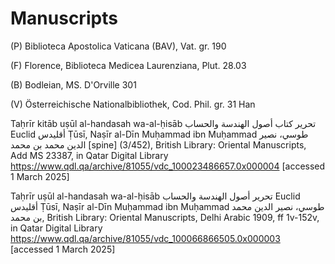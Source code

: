 # Manuscripts

(P) Biblioteca Apostolica Vaticana (BAV), Vat. gr. 190

(F) Florence, Biblioteca Medicea Laurenziana, Plut. 28.03

(B) Bodleian, MS. D'Orville 301

(V) Österreichische Nationalbibliothek, Cod. Phil. gr. 31 Han

Taḥrīr kitāb uṣūl al-handasah wa-al-ḥisāb تحرير كتاب أصول الهندسة والحساب Euclid أقليدس Ṭūsī, Naṣīr al-Dīn Muḥammad ibn Muḥammad طوسي، نصير الدين محمد بن محمد [‎spine] (3/452),
British Library: Oriental Manuscripts, Add MS 23387, in Qatar Digital Library <https://www.qdl.qa/archive/81055/vdc_100023486657.0x000004> [accessed 1 March 2025]

Taḥrīr uṣūl al-handasah wa-al-ḥisāb تحرير أصول الهندسة والحساب Euclid أقليدس Ṭūsī, Naṣīr al-Dīn Muḥammad ibn Muḥammad طوسي، نصير الدين محمد بن محمد, British Library: Oriental Manuscripts, Delhi Arabic 1909, ff 1v-152v, in Qatar Digital Library <https://www.qdl.qa/archive/81055/vdc_100066866505.0x000003> [accessed 1 March 2025]
